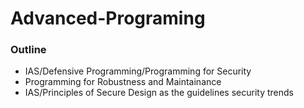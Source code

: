 # Advanced-Programing
### Outline
- IAS/Defensive Programming/Programming for Security
- Programming for Robustness and Maintainance
- IAS/Principles of Secure Design as the guidelines security trends


